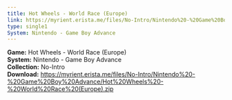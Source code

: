 ```yaml
---
title: Hot Wheels - World Race (Europe)
link: https://myrient.erista.me/files/No-Intro/Nintendo%20-%20Game%20Boy%20Advance/Hot%20Wheels%20-%20World%20Race%20(Europe).zip
type: single1
System: Nintendo - Game Boy Advance
---
```

<b>Game:</b> Hot Wheels - World Race (Europe)<br>
<b>System:</b> Nintendo - Game Boy Advance<br>
<b>Collection:</b> No-Intro<br>
<b>Download:</b> https://myrient.erista.me/files/No-Intro/Nintendo%20-%20Game%20Boy%20Advance/Hot%20Wheels%20-%20World%20Race%20(Europe).zip